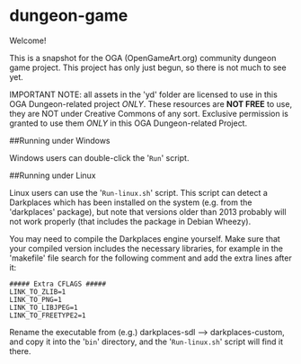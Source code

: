 dungeon-game
============

Welcome!

This is a snapshot for the OGA (OpenGameArt.org) community dungeon game
project.  This project has only just begun, so there is not much to see
yet.

IMPORTANT NOTE: all assets in the 'yd' folder are licensed to
use in this OGA Dungeon-related project _ONLY_.
These resources are **NOT FREE** to use,
they are NOT under Creative Commons of any sort.
Exclusive permission is granted to use them *ONLY* in
this OGA Dungeon-related Project.

##Running under Windows

Windows users can double-click the '`Run`' script.

##Running under Linux

Linux users can use the '`Run-linux.sh`' script.  This script can detect a
Darkplaces which has been installed on the system (e.g. from the 'darkplaces'
package), but note that versions older than 2013 probably will not work
properly (that includes the package in Debian Wheezy).

You may need to compile the Darkplaces engine yourself.  Make sure that
your compiled version includes the necessary libraries, for example in
the 'makefile' file search for the following comment and add the extra
lines after it:

    ##### Extra CFLAGS #####
    LINK_TO_ZLIB=1
    LINK_TO_PNG=1
    LINK_TO_LIBJPEG=1
    LINK_TO_FREETYPE2=1

Rename the executable from (e.g.) darkplaces-sdl --> darkplaces-custom,
and copy it into the '`bin`' directory, and the '`Run-linux.sh`' script
will find it there.

